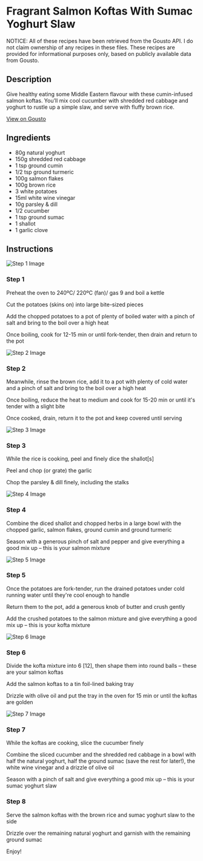 # Fragrant Salmon Koftas With Sumac Yoghurt Slaw

NOTICE: All of these recipes have been retrieved from the Gousto API. I do not claim ownership of any recipes in these files. These recipes are provided for informational purposes only, based on publicly available data from Gousto.

## Description

Give healthy eating some Middle Eastern flavour with these cumin-infused salmon koftas. You’ll mix cool cucumber with shredded red cabbage and yoghurt to rustle up a simple slaw, and serve with fluffy brown rice.

[View on Gousto](https://www.gousto.co.uk/recipes/cookbook/fragrant-salmon-koftas-with-sumac-yoghurt-slaw-brown-rice)

## Ingredients

- 80g natural yoghurt
- 150g shredded red cabbage
- 1 tsp ground cumin
- 1/2 tsp ground turmeric
- 100g salmon flakes
- 100g brown rice
- 3 white potatoes
- 15ml white wine vinegar
- 10g parsley & dill
- 1/2 cucumber
- 1 tsp ground sumac
- 1 shallot
- 1 garlic clove

## Instructions

![Step 1 Image](https://production-media.gousto.co.uk/cms/recipe-step-image/Step-1-1664293597875-x200.jpg)

### Step 1

Preheat the oven to 240ºC/ 220ºC (fan)/ gas 9 and boil a kettle

Cut the potatoes (skins on) into large bite-sized pieces

Add the chopped potatoes to a pot of plenty of boiled water with a pinch of salt and bring to the boil over a high heat

Once boiling, cook for 12-15 min or until fork-tender, then drain and return to the pot

![Step 2 Image](https://production-media.gousto.co.uk/cms/recipe-step-image/Step-2-1664293602764-x200.jpg)

### Step 2

Meanwhile, rinse the brown rice, add it to a pot with plenty of cold water and a pinch of salt and bring to the boil over a high heat

Once boiling, reduce the heat to medium and cook for 15-20 min or until it's tender with a slight bite

Once cooked, drain, return it to the pot and keep covered until serving

![Step 3 Image](https://production-media.gousto.co.uk/cms/recipe-step-image/Step-3-1664293606446-x200.jpg)

### Step 3

While the rice is cooking, peel and finely dice the shallot<span class="text-danger">[s]</span>

Peel and chop (or grate) the garlic

Chop the parsley & dill finely, including the stalks

![Step 4 Image](https://production-media.gousto.co.uk/cms/recipe-step-image/Step-4-1664293610323-x200.jpg)

### Step 4

Combine the diced shallot and chopped herbs in a large bowl with the chopped garlic, salmon flakes, ground cumin and ground turmeric

Season with a generous pinch of salt and pepper and give everything a good mix up – this is your salmon mixture

![Step 5 Image](https://production-media.gousto.co.uk/cms/recipe-step-image/Step-5-1664293614844-x200.jpg)

### Step 5

Once the potatoes are fork-tender, run the drained potatoes under cold running water until they're cool enough to handle

Return them to the pot, add a generous knob of butter and crush gently

Add the crushed potatoes to the salmon mixture and give everything a good mix up – this is your kofta mixture

![Step 6 Image](https://production-media.gousto.co.uk/cms/recipe-step-image/Step-6-1664293619460-x200.jpg)

### Step 6

Divide the kofta mixture into 6 <span class="text-danger">[12]</span>, then shape them into round balls – these are your salmon koftas

Add the salmon koftas to a tin foil-lined baking tray

Drizzle with olive oil and put the tray in the oven for 15 min or until the koftas are golden

![Step 7 Image](https://production-media.gousto.co.uk/cms/recipe-step-image/Step-7-1664293622545-x200.jpg)

### Step 7

While the koftas are cooking, slice the cucumber finely

Combine the sliced cucumber and the shredded red cabbage in a bowl with half the natural yoghurt, half the ground sumac (save the rest for later!), the white wine vinegar and a drizzle of olive oil

Season with a pinch of salt and give everything a good mix up – this is your sumac yoghurt slaw

### Step 8

Serve the salmon koftas with the brown rice and sumac yoghurt slaw to the side

Drizzle over the remaining natural yoghurt and garnish with the remaining ground sumac

Enjoy!

